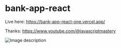 # bank-app-react
Live here:
https://bank-app-react-one.vercel.app/

Thanks: https://www.youtube.com/@javascriptmastery

![Image description](https://raw.githubusercontent.com/julmezha/bank-app-react/main/544ca214-b9f7-4b90-807a-3e0db02b347e.png)
